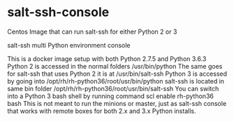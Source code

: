 # salt-ssh-console
Centos Image that can run salt-ssh for either Python 2 or 3

salt-ssh multi Python environment console

This is a docker image setup with both Python 2.7.5 and Python 3.6.3 Python 2 is accessed in the normal folders /usr/bin/python The same goes for salt-ssh that uses Python 2 it is at /usr/bin/salt-ssh Python 3 is accessed by going into /opt/rh/rh-python36/root/usr/bin/python salt-ssh is located in same bin folder /opt/rh/rh-python36/root/usr/bin/salt-ssh You can switch into a Python 3 bash shell by running command scl enable rh-python36 bash This is not meant to run the minions or master, just as salt-ssh console that works with remote boxes for both 2.x and 3.x Python installs.